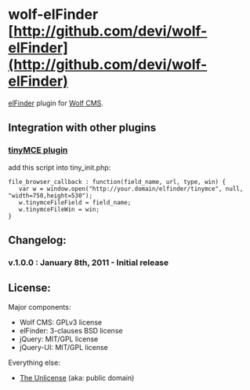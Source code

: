 #  wolf-elFinder [http://github.com/devi/wolf-elFinder](http://github.com/devi/wolf-elFinder)

[elFinder](http://elrte.org/elfinder) plugin for [Wolf CMS](http://wolfcms.org).

## Integration with other plugins

### [tinyMCE plugin](https://github.com/mvdkleijn/tinymce)

add this script into tiny_init.php:
        
    file_browser_callback : function(field_name, url, type, win) {      
       var w = window.open("http://your.domain/elfinder/tinymce", null, "width=750,height=530");
       w.tinymceFileField = field_name;
       w.tinymceFileWin = win;
    }

## Changelog:

### v.1.0.0 : January 8th, 2011 - Initial release

## License:

Major components:

* Wolf CMS: GPLv3 license
* elFinder: 3-clauses BSD license
* jQuery: MIT/GPL license
* jQuery-UI: MIT/GPL license

Everything else:

* [The Unlicense](http://unlicense.org) (aka: public domain)
